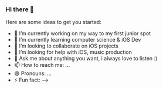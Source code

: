 ### Hi there 👋


Here are some ideas to get you started:

- 🔭 I’m currently working on my way to my first junior spot
- 🌱 I’m currently learning computer science & iOS Dev 
- 👯 I’m looking to collaborate on iOS projects
- 🤔 I’m looking for help with iOS, music production
- 💬 Ask me about anything you want, i always love to listen :)
- 📫 How to reach me: ...
- 😄 Pronouns: ...
- ⚡ Fun fact: 
-->
